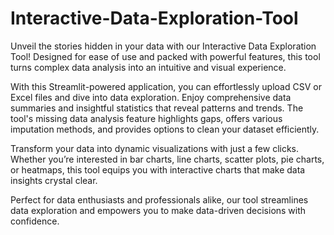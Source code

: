 # Interactive-Data-Exploration-Tool

Unveil the stories hidden in your data with our Interactive Data Exploration Tool! Designed for ease of use and packed with powerful features, this tool turns complex data analysis into an intuitive and visual experience.

With this Streamlit-powered application, you can effortlessly upload CSV or Excel files and dive into data exploration. Enjoy comprehensive data summaries and insightful statistics that reveal patterns and trends. The tool's missing data analysis feature highlights gaps, offers various imputation methods, and provides options to clean your dataset efficiently.

Transform your data into dynamic visualizations with just a few clicks. Whether you’re interested in bar charts, line charts, scatter plots, pie charts, or heatmaps, this tool equips you with interactive charts that make data insights crystal clear.

Perfect for data enthusiasts and professionals alike, our tool streamlines data exploration and empowers you to make data-driven decisions with confidence.
